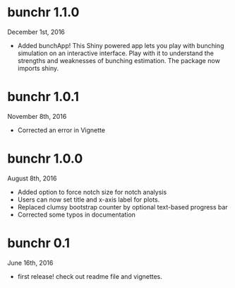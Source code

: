 # bunchr 1.1.0
December 1st, 2016

- Added bunchApp! This Shiny powered app lets you play with bunching simulation on an interactive interface. Play with it to understand the strengths and weaknesses of bunching estimation. The package now imports shiny.


# bunchr 1.0.1
November 8th, 2016

* Corrected an error in Vignette

# bunchr 1.0.0
August 8th, 2016

* Added option to force notch size for notch analysis
* Users can now set title and x-axis label for plots.
* Replaced clumsy bootstrap counter by optional text-based progress bar
* Corrected some typos in documentation


# bunchr 0.1

June 16th, 2016

* first release! check out readme file and vignettes.
